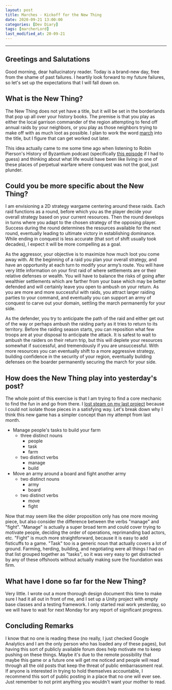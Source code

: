 ```yaml
---
layout: post
title: Marches - Kickoff for the New Thing
date: 2020-09-21 13:00:00
categories: [Dev Diary]
tags: [marcherLord]
last_modified_at: 20-09-21
---
```


---
## Greetings and Salutations
Good morning, dear hallucinatory reader.  Today is a brand-new day, free from the shame of past failures.  I heartily look forward to my future failures, so let's set up the expectations that I will fall down on.

## What is the New Thing?
The New Thing does not yet have a title, but it will be set in the borderlands that pop up all over your history books.  The premise is that you play as either the local garrison commander of the region attempting to fend off annual raids by your neighbors, or you play as those neighbors trying to make off with as much loot as possible.  I plan to work the word [march](https://en.wikipedia.org/wiki/March_(territory)) into the title, but I figure that can get worked out later.

This idea actually came to me some time ago when listening to Robin Pierson's History of Byzantium podcast (specifically [this episode](https://thehistoryofbyzantium.com/2015/12/04/episode-87-the-house-of-war/) if I had to guess) and thinking about what life would have been like living in one of these places of perpetual warfare where conquest was not the goal, just plunder.

## Could you be more specific about the New Thing?
I am envisioning a 2D strategy wargame centering around these raids.  Each raid functions as a round, before which you as the player decide your overall strategy based on your current resources.  Then the round develops in turns where you adapt to the chosen strategy of the opposing player.  Success during the round determines the resources available for the next round, eventually leading to ultimate victory in establishing dominance.  While ending in conquest is less accurate (that sort of shift usually took decades), I expect it will be more compelling as a goal.

As the aggressor, your objective is to maximize how much loot you come away with.  At the beginning of a raid you plan your overall strategy, and have an opportunity at each turn to modify your army’s route.  You will have very little information on your first raid of where settlements are or their relative defenses or wealth.  You will have to balance the risks of going after wealthier settlements which are farther from your base which may be better defended and will certainly leave you open to ambush on your return.  As you are more and more successful with raids, you attract larger raiding parties to your command, and eventually you can support an army of conquest to carve out your domain, settling the march permanently for your side.

As the defender, you try to anticipate the path of the raid and either get out of the way or perhaps ambush the raiding party as it tries to return to its territory.  Before the raiding season starts, you can reposition what few troops are at your disposal to anticipate the attack.  It is safest to wait to ambush the raiders on their return trip, but this will deplete your resources somewhat if successful, and tremendously if you are unsuccessful. With more resources you can eventually shift to a more aggressive strategy, building confidence in the security of your region, eventually building defenses on the boarder permanently securing the march for your side.

## How does the New Thing play into yesterday's post?
The whole point of this exercise is that I am trying to find a core mechanic to find the fun in and go from there.  I [lost steam on my last project](/DD-RA-OnPause/) because I could not isolate those pieces in a satisfying way. Let's break down why I think this new game has a simpler concept than my attempt from last month.

- Manage people's tasks to build your farm
    - three distinct nouns
        - people
        - task
        - farm
    - two distinct verbs
        - manage
        - build
- Move an army around a board and fight another army
    - two distinct nouns
        - army
        - board
    - two distinct verbs 
        - move
        - fight

Now that may seem like the older proposition only has one more moving piece, but also consider the difference between the verbs "manage" and "fight".  "Manage" is actually a super broad term and could cover trying to motivate people, deciding the order of operations, reprimanding bad actors, etc.  "Fight" is much more straightforward, because it is easy to add fisticuffs to a game.  "Task" too is a generic noun that actually covers a lot of ground.  Farming, herding, building, and negotiating were all things I had on that list grouped together as "tasks", so it was very easy to get distracted by any of these offshoots without actually making sure the foundation was firm.

## What have I done so far for the New Thing?
Very little.  I wrote out a more thorough design document this time to make sure I had it all out in front of me, and I set up a Unity project with empty base classes and a testing framework.  I only started real work yesterday, so we will have to wait for next Monday for any report of significant progress.

## Concluding Remarks
I know that no one is reading these (no really, I just checked Google Analytics and I am the only person who has loaded any of these pages), but having this sort of publicly available forum does help motivate me to keep pushing on these things.  Maybe it's due to the remote possibility that maybe this game or a future one will get me noticed and people will read through all the old posts that keep the threat of public embarrassment real.  If anyone is interested in trying to hold themselves accountable, I recommend this sort of public posting in a place that no one will ever see.  Just remember to not print anything you wouldn't want your mother to read.
